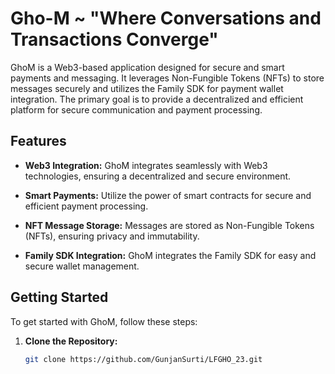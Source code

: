 # Gho-M ~ "Where Conversations and Transactions Converge"
GhoM is a Web3-based application designed for secure and smart payments and messaging. It leverages Non-Fungible Tokens (NFTs) to store messages securely and utilizes the Family SDK for payment wallet integration. The primary goal is to provide a decentralized and efficient platform for secure communication and payment processing.

## Features

- **Web3 Integration:** GhoM integrates seamlessly with Web3 technologies, ensuring a decentralized and secure environment.

- **Smart Payments:** Utilize the power of smart contracts for secure and efficient payment processing.

- **NFT Message Storage:** Messages are stored as Non-Fungible Tokens (NFTs), ensuring privacy and immutability.

- **Family SDK Integration:** GhoM integrates the Family SDK for easy and secure wallet management.

## Getting Started

To get started with GhoM, follow these steps:

1. **Clone the Repository:**
   ```bash
   git clone https://github.com/GunjanSurti/LFGHO_23.git
